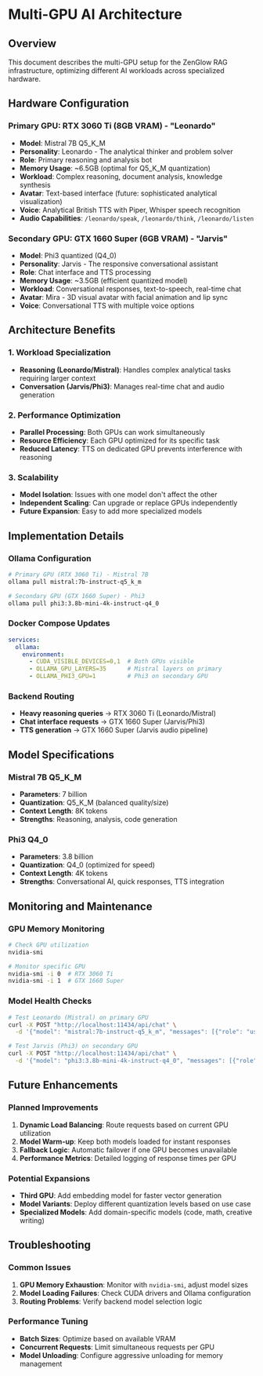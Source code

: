 # Multi-GPU AI Architecture

## Overview
This document describes the multi-GPU setup for the ZenGlow RAG infrastructure, optimizing different AI workloads across specialized hardware.

## Hardware Configuration

### Primary GPU: RTX 3060 Ti (8GB VRAM) - "Leonardo"
- **Model**: Mistral 7B Q5_K_M
- **Personality**: Leonardo - The analytical thinker and problem solver
- **Role**: Primary reasoning and analysis bot
- **Memory Usage**: ~6.5GB (optimal for Q5_K_M quantization)
- **Workload**: Complex reasoning, document analysis, knowledge synthesis
- **Avatar**: Text-based interface (future: sophisticated analytical visualization)
- **Voice**: Analytical British TTS with Piper, Whisper speech recognition
- **Audio Capabilities**: `/leonardo/speak`, `/leonardo/think`, `/leonardo/listen`

### Secondary GPU: GTX 1660 Super (6GB VRAM) - "Jarvis"
- **Model**: Phi3 quantized (Q4_0)
- **Personality**: Jarvis - The responsive conversational assistant
- **Role**: Chat interface and TTS processing
- **Memory Usage**: ~3.5GB (efficient quantized model)
- **Workload**: Conversational responses, text-to-speech, real-time chat
- **Avatar**: Mira - 3D visual avatar with facial animation and lip sync
- **Voice**: Conversational TTS with multiple voice options

## Architecture Benefits

### 1. Workload Specialization
- **Reasoning (Leonardo/Mistral)**: Handles complex analytical tasks requiring larger context
- **Conversation (Jarvis/Phi3)**: Manages real-time chat and audio generation

### 2. Performance Optimization
- **Parallel Processing**: Both GPUs can work simultaneously
- **Resource Efficiency**: Each GPU optimized for its specific task
- **Reduced Latency**: TTS on dedicated GPU prevents interference with reasoning

### 3. Scalability
- **Model Isolation**: Issues with one model don't affect the other
- **Independent Scaling**: Can upgrade or replace GPUs independently
- **Future Expansion**: Easy to add more specialized models

## Implementation Details

### Ollama Configuration
```bash
# Primary GPU (RTX 3060 Ti) - Mistral 7B
ollama pull mistral:7b-instruct-q5_k_m

# Secondary GPU (GTX 1660 Super) - Phi3
ollama pull phi3:3.8b-mini-4k-instruct-q4_0
```

### Docker Compose Updates
```yaml
services:
  ollama:
    environment:
      - CUDA_VISIBLE_DEVICES=0,1  # Both GPUs visible
      - OLLAMA_GPU_LAYERS=35      # Mistral layers on primary
      - OLLAMA_PHI3_GPU=1         # Phi3 on secondary GPU
```

### Backend Routing
- **Heavy reasoning queries** → RTX 3060 Ti (Leonardo/Mistral)
- **Chat interface requests** → GTX 1660 Super (Jarvis/Phi3)
- **TTS generation** → GTX 1660 Super (Jarvis audio pipeline)

## Model Specifications

### Mistral 7B Q5_K_M
- **Parameters**: 7 billion
- **Quantization**: Q5_K_M (balanced quality/size)
- **Context Length**: 8K tokens
- **Strengths**: Reasoning, analysis, code generation

### Phi3 Q4_0
- **Parameters**: 3.8 billion
- **Quantization**: Q4_0 (optimized for speed)
- **Context Length**: 4K tokens
- **Strengths**: Conversational AI, quick responses, TTS integration

## Monitoring and Maintenance

### GPU Memory Monitoring
```bash
# Check GPU utilization
nvidia-smi

# Monitor specific GPU
nvidia-smi -i 0  # RTX 3060 Ti
nvidia-smi -i 1  # GTX 1660 Super
```

### Model Health Checks
```bash
# Test Leonardo (Mistral) on primary GPU
curl -X POST "http://localhost:11434/api/chat" \
  -d '{"model": "mistral:7b-instruct-q5_k_m", "messages": [{"role": "user", "content": "Leonardo, analyze this complex problem"}]}'

# Test Jarvis (Phi3) on secondary GPU
curl -X POST "http://localhost:11434/api/chat" \
  -d '{"model": "phi3:3.8b-mini-4k-instruct-q4_0", "messages": [{"role": "user", "content": "Jarvis, how can I help you today?"}]}'
```

## Future Enhancements

### Planned Improvements
1. **Dynamic Load Balancing**: Route requests based on current GPU utilization
2. **Model Warm-up**: Keep both models loaded for instant responses
3. **Fallback Logic**: Automatic failover if one GPU becomes unavailable
4. **Performance Metrics**: Detailed logging of response times per GPU

### Potential Expansions
- **Third GPU**: Add embedding model for faster vector generation
- **Model Variants**: Deploy different quantization levels based on use case
- **Specialized Models**: Add domain-specific models (code, math, creative writing)

## Troubleshooting

### Common Issues
1. **GPU Memory Exhaustion**: Monitor with `nvidia-smi`, adjust model sizes
2. **Model Loading Failures**: Check CUDA drivers and Ollama configuration
3. **Routing Problems**: Verify backend model selection logic

### Performance Tuning
- **Batch Sizes**: Optimize based on available VRAM
- **Concurrent Requests**: Limit simultaneous requests per GPU
- **Model Unloading**: Configure aggressive unloading for memory management
